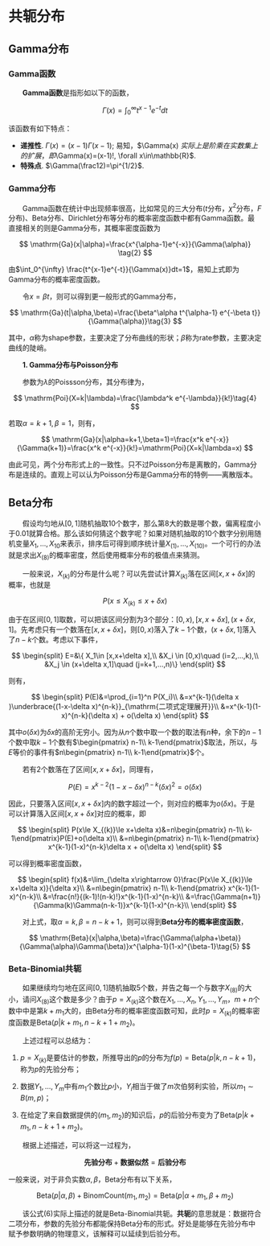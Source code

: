 # 共轭分布

## Gamma分布

### Gamma函数

&emsp;&emsp;**Gamma函数**是指形如以下的函数，

$$
\Gamma(x)=\int_0^{\infty} t^{x-1}e^{-t}dt
\tag{1}
$$

该函数有如下特点：

- **递推性**. $\Gamma(x)=(x-1)\Gamma(x-1)$; 易知，$\Gamma(x) $实际上是阶乘在实数集上的扩展，即$\Gamma(x)=(x-1)!, \forall x\in\mathbb{R}$.
- **特殊点**. $\Gamma(\frac12)=\pi^{1/2}$.

### Gamma分布

&emsp;&emsp;Gamma函数在统计中出现频率很高，比如常见的三大分布($t$分布，$\chi^2$分布，$F$分布)、Beta分布、Dirichlet分布等分布的概率密度函数中都有Gamma函数。最直接相关的则是Gamma分布，其概率密度函数为  

$$
\mathrm{Ga}(x|\alpha)=\frac{x^{\alpha-1}e^{-x}}{\Gamma(\alpha)}
\tag{2}
$$

由$\int_0^{\infty} \frac{t^{x-1}e^{-t}}{\Gamma(x)}dt=1$，易知上式即为Gamma分布的概率密度函数。

&emsp;&emsp;令$x=\beta t$，则可以得到更一般形式的Gamma分布，

$$
\mathrm{Ga}(t|\alpha,\beta)=\frac{\beta^\alpha t^{\alpha-1} e^{-\beta t}}{\Gamma(\alpha)}\tag{3}
$$

其中，$\alpha$称为shape参数，主要决定了分布曲线的形状；$\beta$称为rate参数，主要决定曲线的陡峭。

&emsp;&emsp;**1. Gamma分布与Poisson分布**

&emsp;&emsp;参数为$\lambda$的Poissson分布，其分布律为，

$$
\mathrm{Poi}(X=k|\lambda)=\frac{\lambda^k e^{-\lambda}}{k!}\tag{4}
$$

若取$\alpha=k+1, \beta=1$，则有，

$$
\mathrm{Ga}(x|\alpha=k+1,\beta=1)=\frac{x^k e^{-x}}{\Gamma(k+1)}=\frac{x^k e^{-x}}{k!}=\mathrm{Poi}(X=k|\lambda=x)
$$

由此可见，两个分布形式上的一致性。只不过Poisson分布是离散的，Gamma分布是连续的。直观上可以认为Poisson分布是Gamma分布的特例——离散版本。

## Beta分布

&emsp;&emsp;假设均匀地从$[0,1]$随机抽取10个数字，那么第8大的数是哪个数，偏离程度小于0.01就算合格。那么该如何猜这个数字呢？如果对随机抽取的10个数字分别用随机变量$X_1,...,X_{10}$来表示，排序后可得到顺序统计量$X_{(1)},...,X_{(10)}$。一个可行的办法就是求出$X_{(8)}$的概率密度，然后使用概率分布的极值点来猜测。

&emsp;&emsp;一般来说，$X_{(k)}$的分布是什么呢？可以先尝试计算$X_{(k)}$落在区间$[x,x+\delta x]$的概率，也就是

$$
P(x\le X_{(k)}\le x+\delta x)
$$

由于在区间$[0,1]$取数，可以把该区间分割为3个部分：$[0,x),[x,x+\delta x],(x+\delta x,1]$。先考虑只有一个数落在$[x,x+\delta x]$，则$[0,x)$落入了$k-1$个数，$(x+\delta x,1]$落入了$n-k$个数。考虑以下事件，

$$
\begin{split}
E=&\{ X_1\in [x,x+\delta x],\\
&X_i \in [0,x)\quad (i=2,...,k),\\
&X_j \in (x+\delta x,1]\quad (j=k+1,...,n)\}
\end{split}
$$

则有，

$$
\begin{split}
P(E)&=\prod_{i=1}^n P(X_i)\\
&=x^{k-1}(\delta x )\underbrace{(1-x-\delta x)^{n-k}}_{\mathrm{二项式定理展开}}\\
&=x^{k-1}(1-x)^{n-k}(\delta x) + o(\delta x)
\end{split}
$$

其中$o(\delta x)$为$\delta x$的高阶无穷小。因为从$n$个数中取一个数的取法有$n$种，余下的$n-1$个数中取$k-1$个数有$\begin{pmatrix} n-1\\ k-1\end{pmatrix}$取法，所以，与$E$等价的事件有$n\begin{pmatrix} n-1\\ k-1\end{pmatrix}$个。

&emsp;&emsp;若有2个数落在了区间$[x,x+\delta x]$，同理有，

$$
P(E)=x^{k-2}(1-x-\delta x)^{n-k}(\delta x)^2=o(\delta x)
$$

因此，只要落入区间$[x,x+\delta x]$内的数字超过一个，则对应的概率为$o(\delta x)$。于是可以计算落入区间$[x,x+\delta x]$对应的概率，即

$$
\begin{split}
P(x\le X_{(k)}\le x+\delta x)&=n\begin{pmatrix} n-1\\ k-1\end{pmatrix}P(E)+o(\delta x)\\
&=n\begin{pmatrix} n-1\\ k-1\end{pmatrix} x^{k-1}(1-x)^{n-k}\delta x + o(\delta x)
\end{split}
$$

可以得到概率密度函数，

$$
\begin{split}
f(x)&=\lim_{\delta x\rightarrow 0}\frac{P(x\le X_{(k)}\le x+\delta x)}{\delta x}\\
&=n\begin{pmatrix} n-1\\ k-1\end{pmatrix} x^{k-1}(1-x)^{n-k}\\
&=\frac{n!}{(k-1)!(n-k)!}x^{k-1}(1-x)^{n-k}\\
&=\frac{\Gamma(n+1)}{\Gamma(k)\Gamma(n-k-1)}x^{k-1}(1-x)^{n-k}\\
\end{split}
$$

&emsp;&emsp;对上式，取$\alpha=k,\beta=n-k+1$，则可以得到**Beta分布的概率密度函数**，

$$
\mathrm{Beta}(x|\alpha,\beta)=\frac{\Gamma(\alpha+\beta)}{\Gamma(\alpha)\Gamma(\beta)}x^{\alpha-1}(1-x)^{\beta-1}\tag{5}
$$

### Beta-Binomial共轭

&emsp;&emsp;如果继续均匀地在区间$[0,1]$随机抽取5个数，并告之每一个与数字$X_{(8)}$的大小，请问$X_{(8)}$这个数是多少？由于$p=X_{(k)}$这个数在$X_1,...,X_n,Y_1,...,Y_m$，$m+n$个数中中是第$k+m_1$大的，由Beta分布的概率密度函数可知，此时$p=X_{(k)}$的概率密度函数是$\mathrm{Beta}(p|k+m_1,n-k+1+m_2)$。

&emsp;&emsp;上述过程可以总结为：

1. $p=X_{(k)}$是要估计的参数，所推导出的$p$的分布为$f(p)=\mathrm{Beta}(p|k,n-k+1)$，称为$p$的先验分布；

2. 数据$Y_1,...,Y_m$中有$m_1$个数比$p$小，$Y_i$相当于做了$m$次伯努利实验，所以$m_1\sim B(m,p)$；

3. 在给定了来自数据提供的$(m_1,m_2)$的知识后，$p$的后验分布变为了$\mathrm{Beta}(p|k+m_1,n-k+1+m_2)$。

&emsp;&emsp;根据上述描述，可以将这一过程为，

$$
\textbf{先验分布}+\textbf{数据似然}=\textbf{后验分布}
$$

一般来说，对于非负实数$\alpha,\beta$，Beta分布有以下关系，

$$
\mathrm{Beta}(p|\alpha,\beta)+\textrm{BinomCount}(m_1,m_2)=\mathrm{Beta}(p|\alpha+m_1,\beta+m_2)\tag{6}
$$

&emsp;&emsp;该公式(6)实际上描述的就是Beta-Binomial共轭。**共轭**的意思就是：数据符合二项分布，参数的先验分布都能保持Beta分布的形式。好处是能够在先验分布中赋予参数明确的物理意义，该解释可以延续到后验分布。



